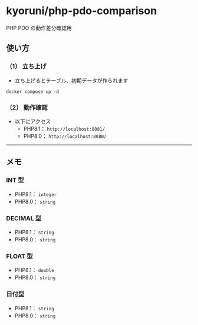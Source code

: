 # kyoruni/php-pdo-comparison

PHP PDO の動作差分確認用

## 使い方
### （1） 立ち上げ
- 立ち上げるとテーブル、初期データが作られます

```
docker compose up -d
```

### （2） 動作確認
- 以下にアクセス
  - PHP8.1： `http://localhost:8081/`
  - PHP8.0： `http://localhost:8080/`

-----

## メモ
### INT 型
- PHP8.1： `integer`
- PHP8.0： `string`

### DECIMAL 型
- PHP8.1： `string`
- PHP8.0： `string`

### FLOAT 型
- PHP8.1： `double`
- PHP8.0： `string`

### 日付型
- PHP8.1： `string`
- PHP8.0： `string`